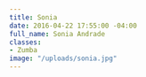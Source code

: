 ```yaml
---
title: Sonia
date: 2016-04-22 17:55:00 -04:00
full_name: Sonia Andrade
classes:
- Zumba
image: "/uploads/sonia.jpg"
---
```


